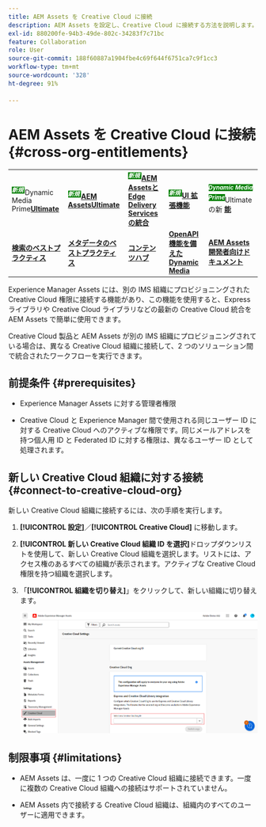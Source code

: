 ```yaml
---
title: AEM Assets を Creative Cloud に接続
description: AEM Assets を設定し、Creative Cloud に接続する方法を説明します。別の IMS 組織にプロビジョニングされた Creative Cloud 権限に接続して、Express ライブラリや Creative Cloud ライブラリなどの最新の Creative Cloud 統合を AEM Assets で簡単に使用できます。
exl-id: 880200fe-94b3-49de-802c-34283f7c71bc
feature: Collaboration
role: User
source-git-commit: 188f60887a1904fbe4c69f644f6751ca7c9f1cc3
workflow-type: tm+mt
source-wordcount: '328'
ht-degree: 91%

---
```


# AEM Assets を Creative Cloud に接続  {#cross-org-entitlements}

<table>
    <tr>
        <td>
            <sup style= "background-color:#008000; color:#FFFFFF; font-weight:bold"><i> 新規 </i></sup>Dynamic Media Prime<a href="/help/assets/dynamic-media/dm-prime-ultimate.md"><b>Ultimate</b></a>
        </td>
        <td>
            <sup style= "background-color:#008000; color:#FFFFFF; font-weight:bold"><i> 新規 </i></sup> <a href="/help/assets/assets-ultimate-overview.md"><b>AEM AssetsUltimate</b></a>
        </td>
        <td>
            <sup style= "background-color:#008000; color:#FFFFFF; font-weight:bold"><i> 新規 </i></sup> <a href="/help/assets/integrate-aem-assets-edge-delivery-services.md"><b>AEM AssetsとEdge Delivery Servicesの統合 </b></a>
        </td>
        <td>
            <sup style= "background-color:#008000; color:#FFFFFF; font-weight:bold"><i> 新規 </i></sup><a href="/help/assets/aem-assets-view-ui-extensibility.md"><b>UI 拡張機能 </b></a>
        </td>
          <td>
            <sup style= "background-color:#008000; color:#FFFFFF; font-weight:bold"><i>Dynamic Media Prime</i></sup>Ultimateの新 <a href="/help/assets/dynamic-media/enable-dynamic-media-prime-and-ultimate.md"><b> 能 </b></a>
        </td>
    </tr>
    <tr>
        <td>
            <a href="/help/assets/search-best-practices.md"><b>検索のベストプラクティス</b></a>
        </td>
        <td>
            <a href="/help/assets/metadata-best-practices.md"><b>メタデータのベストプラクティス</b></a>
        </td>
        <td>
            <a href="/help/assets/product-overview.md"><b>コンテンツハブ</b></a>
        </td>
        <td>
            <a href="/help/assets/dynamic-media-open-apis-overview.md"><b>OpenAPI 機能を備えた Dynamic Media</b></a>
        </td>
        <td>
            <a href="https://developer.adobe.com/experience-cloud/experience-manager-apis/"><b>AEM Assets 開発者向けドキュメント</b></a>
        </td>
    </tr>
</table>

Experience Manager Assets には、別の IMS 組織にプロビジョニングされた Creative Cloud 権限に接続する機能があり、この機能を使用すると、Express ライブラリや Creative Cloud ライブラリなどの最新の Creative Cloud 統合を AEM Assets で簡単に使用できます。

Creative Cloud 製品と AEM Assets が別の IMS 組織にプロビジョニングされている場合は、異なる Creative Cloud 組織に接続して、2 つのソリューション間で統合されたワークフローを実行できます。

## 前提条件 {#prerequisites}

* Experience Manager Assets に対する管理者権限

* Creative Cloud と Experience Manager 間で使用される同じユーザー ID に対する Creative Cloud へのアクティブな権限です。同じメールアドレスを持つ個人用 ID と Federated ID に対する権限は、異なるユーザー ID として処理されます。

## 新しい Creative Cloud 組織に対する接続 {#connect-to-creative-cloud-org}

新しい Creative Cloud 組織に接続するには、次の手順を実行します。

1. **[!UICONTROL 設定]**／**[!UICONTROL Creative Cloud]** に移動します。

1. **[!UICONTROL 新しい Creative Cloud 組織 ID を選択]**&#x200B;ドロップダウンリストを使用して、新しい Creative Cloud 組織を選択します。リストには、アクセス権のあるすべての組織が表示されます。アクティブな Creative Cloud 権限を持つ組織を選択します。

1. 「**[!UICONTROL 組織を切り替え]**」をクリックして、新しい組織に切り替えます。

   ![組織をまたいだ権限](assets/cross-org-entitlements.png)

## 制限事項 {#limitations}

* AEM Assets は、一度に 1 つの Creative Cloud 組織に接続できます。一度に複数の Creative Cloud 組織への接続はサポートされていません。

* AEM Assets 内で接続する Creative Cloud 組織は、組織内のすべてのユーザーに適用できます。

